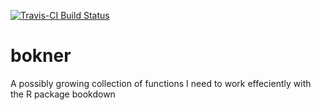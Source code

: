 [![Travis-CI Build Status](https://travis-ci.org/.svg?branch=master)](https://travis-ci.org/)

# bokner
A possibly growing collection of functions I need to work effeciently with the R
package bookdown
